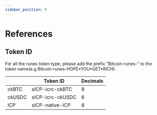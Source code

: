 ```yaml
---
sidebar_position: 9
---
```


# References
## Token ID
For all the runes token type, please add the prefix "Bitcoin-runes-" to the token name(e.g Bitcoin-runes-HOPE•YOU•GET•RICH).

|  | Token ID | Decimals |
| --- | --- | --- |
| ckBTC | sICP-icrc-ckBTC | 8 |
| ckUSDC | sICP-icrc-ckUSDC | 6 |
| ICP | sICP-native-ICP | 8 |